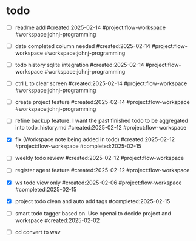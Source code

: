 # todo

- [ ] readme add #created:2025-02-14 #project:flow-workspace #workspace:johnj-programming
- [ ] date completed column needed #created:2025-02-14 #project:flow-workspace #workspace:johnj-programming
- [ ] todo history sqlite integration #created:2025-02-14 #project:flow-workspace #workspace:johnj-programming
- [ ] ctrl L to clear screen #created:2025-02-14 #project:flow-workspace #workspace:johnj-programming
- [ ] create project feature #created:2025-02-14 #project:flow-workspace #workspace:johnj-programming
- [ ] refine backup feature. I want the past finished todo to be aggregated into todo_history.md #created:2025-02-12 #project:flow-workspace
- [x] fix (Workspace note being added in todo) #created:2025-02-12 #project:flow-workspace #completed:2025-02-15
- [ ] weekly todo review #created:2025-02-12 #project:flow-workspace
- [ ] register agent feature #created:2025-02-12 #project:flow-workspace
- [x] ws todo view only #created:2025-02-06 #project:flow-workspace #completed:2025-02-15
- [x] project todo clean and auto add tags #completed:2025-02-15
- [ ] smart todo tagger based on. Use openai to decide project and workspace #created:2025-02-02
- [ ] cd convert to wav

